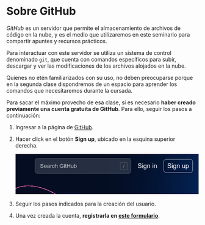 # Sobre GitHub

_GitHub_ es un servidor que permite el almacenamiento de archivos de código en la nube, y es el medio que utilizaremos en este seminario para compartir apuntes y recursos prácticos.

Para interactuar con este servidor se utiliza un sistema de control denominado `git`, que cuenta con comandos específicos para subir, descargar y ver las modificaciones de los archivos alojados en la nube.

Quienes no etén familiarizados con su uso, no deben preocuparse porque en la segunda clase dispondremos de un espacio para aprender los comandos que necesitaremos durante la cursada.

Para sacar el máximo provecho de esa clase, sí es necesario **haber creado previamente una cuenta gratuita de GitHub**. Para ello, seguir los pasos a continuación:

1. Ingresar a la página de [GitHub](https://github.com/).
2. Hacer click en el botón **Sign up**, ubicado en la esquina superior derecha.

    ![alt text](./github-user-images/github-signup.png)

3. Seguir los pasos indicados para la creación del usuario.
4. Una vez creada la cuenta, **registrarla en [este formulario](https://docs.google.com/forms/d/1n2bzV5ghGGa_Q1bIZLDpxXT-Dpjf5rMhVuNf6GpwoNw/prefill)**.
